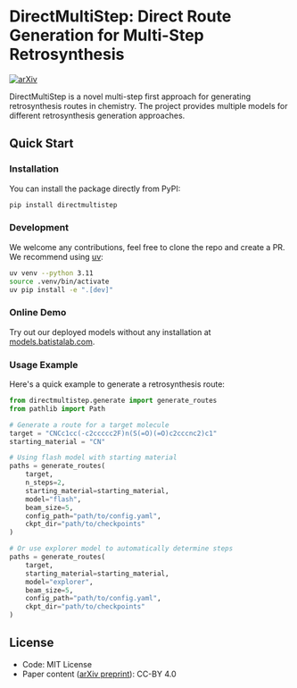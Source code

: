 # DirectMultiStep: Direct Route Generation for Multi-Step Retrosynthesis

[![arXiv](https://img.shields.io/badge/arXiv-2405.13983-b31b1b.svg)](https://arxiv.org/abs/2405.13983)

DirectMultiStep is a novel multi-step first approach for generating retrosynthesis routes in chemistry. The project provides multiple models for different retrosynthesis generation approaches.

## Quick Start

### Installation

You can install the package directly from PyPI:

```bash
pip install directmultistep
```

### Development

We welcome any contributions, feel free to clone the repo and create a PR. We recommend using [uv](https://docs.astral.sh/uv/getting-started/installation/):

```bash
uv venv --python 3.11
source .venv/bin/activate
uv pip install -e ".[dev]"
```

### Online Demo

Try out our deployed models without any installation at [models.batistalab.com](https://models.batistalab.com).

### Usage Example

Here's a quick example to generate a retrosynthesis route:

```python
from directmultistep.generate import generate_routes
from pathlib import Path

# Generate a route for a target molecule
target = "CNCc1cc(-c2ccccc2F)n(S(=O)(=O)c2cccnc2)c1"
starting_material = "CN"

# Using flash model with starting material
paths = generate_routes(
    target, 
    n_steps=2,
    starting_material=starting_material, 
    model="flash", 
    beam_size=5,
    config_path="path/to/config.yaml", 
    ckpt_dir="path/to/checkpoints"
)

# Or use explorer model to automatically determine steps
paths = generate_routes(
    target,
    starting_material=starting_material,
    model="explorer",
    beam_size=5,
    config_path="path/to/config.yaml", 
    ckpt_dir="path/to/checkpoints"
)
```

## License

- Code: MIT License
- Paper content ([arXiv preprint](https://arxiv.org/abs/2405.13983)): CC-BY 4.0
